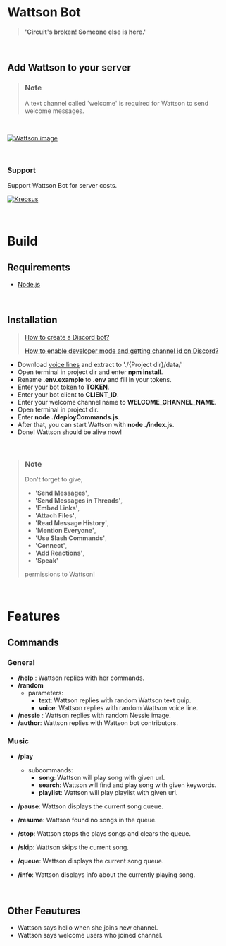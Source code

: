 # **Wattson Bot**

> **'Circuit's broken! Someone else is here.'**

<br/>

## **Add Wattson to your server**

> ### **Note**
>
> A text channel called 'welcome' is required for Wattson to send welcome messages.

<br/>

[![Wattson image](https://i.imgur.com/25XHUvF.jpg?1)](https://discord.com/api/oauth2/authorize?client_id=970358178975973376&permissions=2150877264&scope=bot%20applications.commands)

<br/>

### **Support**

Support Wattson Bot for server costs.

[![Kreosus](https://i.imgur.com/CXBYb6g.jpg?2)](https://kreosus.com/farukaygun)

<br/>

# **Build**

## **Requirements**

- [Node.js](https://nodejs.dev/download)

<br/>

## **Installation**

> [How to create a Discord bot?](https://discord.com/developers/docs/getting-started)
>
> [How to enable developer mode and getting channel id on Discord?](https://beebom.com/how-enable-disable-developer-mode-discord/#:~:text=%28Android,%20iOS%29-,1.,And%20that%27s%20it.)

- Download [voice lines](https://1drv.ms/u/s!AsHdGflePryehtN7hq1YNtVv8G0Deg?e=fMDZH4) and extract to './{Project dir}/data/'
- Open terminal in project dir and enter **npm install**.
- Rename **.env.example** to **.env** and fill in your tokens.
- Enter your bot token to **TOKEN**.
- Enter your bot client to **CLIENT_ID**.
- Enter your welcome channel name to **WELCOME_CHANNEL_NAME**.
- Open terminal in project dir.
- Enter **node ./deployCommands.js**.
- After that, you can start Wattson with **node ./index.js**.
- Done! Wattson should be alive now!

<br/>

> ### **Note**
>
> Don't forget to give;
>
> - **'Send Messages'**,
> - **'Send Messages in Threads'**,
> - **'Embed Links'**,
> - **'Attach Files'**,
> - **'Read Message History'**,
> - **'Mention Everyone'**,
> - **'Use Slash Commands'**,
> - **'Connect'**,
> - **'Add Reactions'**,
> - **'Speak'**
>
> permissions to Wattson!

<br/>

# **Features**

## **Commands**

### **General**

- **/help** : Wattson replies with her commands.
- **/random**
  - parameters:
    - **text**: Wattson replies with random Wattson text quip.
    - **voice**: Wattson replies with random Wattson voice line.
- **/nessie** : Wattson replies with random Nessie image.
- **/author**: Wattson replies with Wattson bot contributors.

### **Music**

- **/play**

  - subcommands:
    - **song**: Wattson will play song with given url.
    - **search**: Wattson will find and play song with given keywords.
    - **playlist**: Wattson will play playlist with given url.

- **/pause**: Wattson displays the current song queue.
- **/resume**: Wattson found no songs in the queue.
- **/stop**: Wattson stops the plays songs and clears the queue.
- **/skip**: Wattson skips the current song.
- **/queue**: Wattson displays the current song queue.
- **/info**: Wattson displays info about the currently playing song.

<br/>

## **Other Feautures**

- Wattson says hello when she joins new channel.
- Wattson says welcome users who joined channel.
